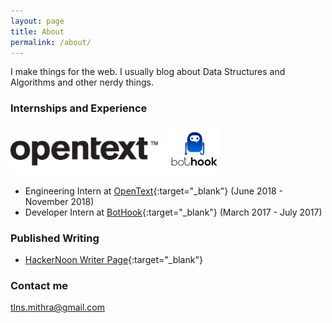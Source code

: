 ```yaml
---
layout: page
title: About
permalink: /about/
---
```


I make things for the web. I usually blog about Data Structures and Algorithms and other nerdy things. 

### Internships and Experience

<img src="/assets/opentext.png" width="250">                     <img src="/assets/bothook.jpg" width="80">

* Engineering Intern at [OpenText](https://www.opentext.com/){:target="_blank"} (June 2018 - November 2018) 
* Developer Intern at [BotHook](https://bothook.com/){:target="_blank"} (March 2017 - July 2017) 

### Published Writing

* [HackerNoon Writer Page](https://hackernoon.com/@mithratalluri){:target="_blank"}

### Contact me

[tlns.mithra@gmail.com](mailto:tlns.mithra@gmail.com)
